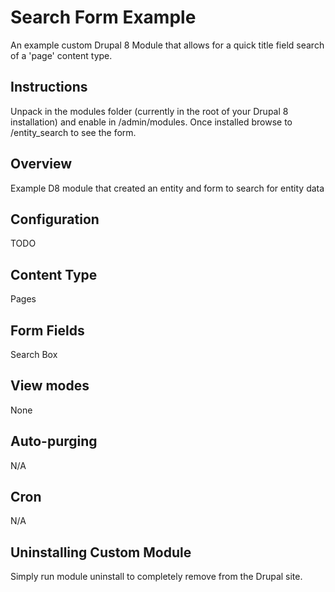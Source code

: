 Search Form Example
===========

An example custom Drupal 8 Module that allows for a quick title field search of a 'page' content type.

Instructions
------------

Unpack in the modules folder (currently in the root of your Drupal 8 installation) and enable in /admin/modules.
Once installed browse to /entity_search to see the form.

Overview
---------

Example D8 module that created an entity and form to search for entity data


Configuration
---------
TODO

Content Type
---------
Pages

Form Fields
---------
Search Box

View modes
---------
None

Auto-purging
---------
N/A

Cron
---------
N/A

Uninstalling Custom Module
---------
Simply run module uninstall to completely remove from the Drupal site. 

